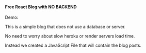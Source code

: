 #### Free React Blog with NO BACKEND

Demo: 

This is a simple blog that does not use a database or server.

No need to worry about slow heroku or render servers load time.

Instead we created a JavaScript File that will contain the blog posts.

